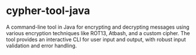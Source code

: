# cypher-tool-java
A command-line tool in Java for encrypting and decrypting messages using various encryption techniques like ROT13, Atbash, and a custom cipher. The tool provides an interactive CLI for user input and output, with robust input validation and error handling.
